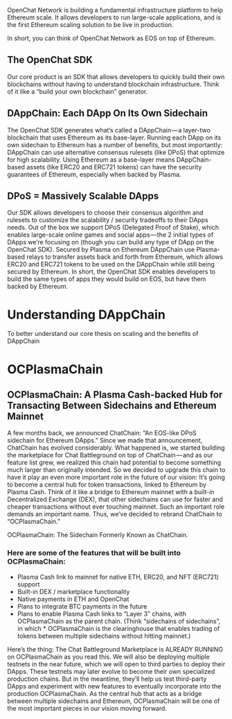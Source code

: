 OpenChat Network is building a fundamental infrastructure platform to help Ethereum scale.
It allows developers to run large-scale applications, and is the first Ethereum scaling solution to be live in production.

In short, you can think of OpenChat Network as EOS on top of Ethereum.

## The OpenChat SDK
Our core product is an SDK that allows developers to quickly build their own blockchains without having to understand blockchain infrastructure. Think of it like a “build your own blockchain” generator.

## DAppChain: Each DApp On Its Own Sidechain
The OpenChat SDK generates what’s called a DAppChain — a layer-two blockchain that uses Ethereum as its base-layer.
Running each DApp on its own sidechain to Ethereum has a number of benefits, but most importantly:
DAppChain can use alternative consensus rulesets (like DPoS) that optimize for high scalability.
Using Ethereum as a base-layer means DAppChain-based assets (like ERC20 and ERC721 tokens) can have the security guarantees of Ethereum, especially when backed by Plasma.

## DPoS = Massively Scalable DApps
Our SDK allows developers to choose their consensus algorithm and rulesets to customize the scalability / security tradeoffs to their DApps needs.
Out of the box we support DPoS (Delegated Proof of Stake), which enables large-scale online games and social apps — the 2 initial types of DApps we’re focusing on (though you can build any type of DApp on the OpenChat SDK).
Secured by Plasma on Ethereum
DAppChain use Plasma-based relays to transfer assets back and forth from Ethereum, which allows ERC20 and ERC721 tokens to be used on the DAppChain while still being secured by Ethereum.
In short, the OpenChat SDK enables developers to build the same types of apps they would build on EOS, but have them backed by Ethereum.

# Understanding DAppChain
To better understand our core thesis on scaling and the benefits of DAppChain

# OCPlasmaChain

## OCPlasmaChain: A Plasma Cash-backed Hub for Transacting Between Sidechains and Ethereum Mainnet
A few months back, we announced ChatChain: “An EOS-like DPoS sidechain for Ethereum DApps.”
Since we made that announcement, ChatChain has evolved considerably.
What happened is, we started building the marketplace for Chat Battleground on top of ChatChain — and as our feature list grew, we realized this chain had potential to become something much larger than originally intended.
So we decided to upgrade this chain to have it play an even more important role in the future of our vision: It’s going to become a central hub for token transactions, linked to Ethereum by Plasma Cash.
Think of it like a bridge to Ethereum mainnet with a built-in Decentralized Exchange (DEX), that other sidechains can use for faster and cheaper transactions without ever touching mainnet.
Such an important role demands an important name. Thus, we’ve decided to rebrand ChatChain to “OCPlasmaChain.”

OCPlasmaChain: The Sidechain Formerly Known as ChatChain.
### Here are some of the features that will be built into OCPlasmaChain:
* Plasma Cash link to mainnet for native ETH, ERC20, and NFT (ERC721) support
* Built-in DEX / marketplace functionality
* Native payments in ETH and OpenChat
* Plans to integrate BTC payments in the future
* Plans to enable Plasma Cash links to “Layer 3” chains, with OCPlasmaChain as the parent chain. (Think “sidechains of sidechains”, in which * OCPlasmaChain is the clearinghouse that enables trading of tokens between multiple sidechains without hitting mainnet.)

Here’s the thing: The Chat Battleground Marketplace is ALREADY RUNNING on OCPlasmaChain as you read this.
We will also be deploying multiple testnets in the near future, which we will open to third parties to deploy their DApps.
These testnets may later evolve to become their own specialized production chains. But in the meantime, they’ll help us test third-party DApps and experiment with new features to eventually incorporate into the production OCPlasmaChain.
As the central hub that acts as a bridge between multiple sidechains and Ethereum, OCPlasmaChain will be one of the most important pieces in our vision moving forward.
